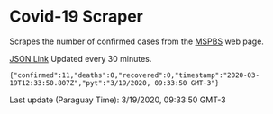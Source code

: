 # Covid-19 Scraper

Scrapes the number of confirmed cases from the [MSPBS](https://www.mspbs.gov.py/covid-19.php) web page.

[JSON Link](https://jmayalag.github.io/covid19-scrape/cases.json)
Updated every 30 minutes.
```
{"confirmed":11,"deaths":0,"recovered":0,"timestamp":"2020-03-19T12:33:50.807Z","pyt":"3/19/2020, 09:33:50 GMT-3"}
```
Last update (Paraguay Time): 3/19/2020, 09:33:50 GMT-3